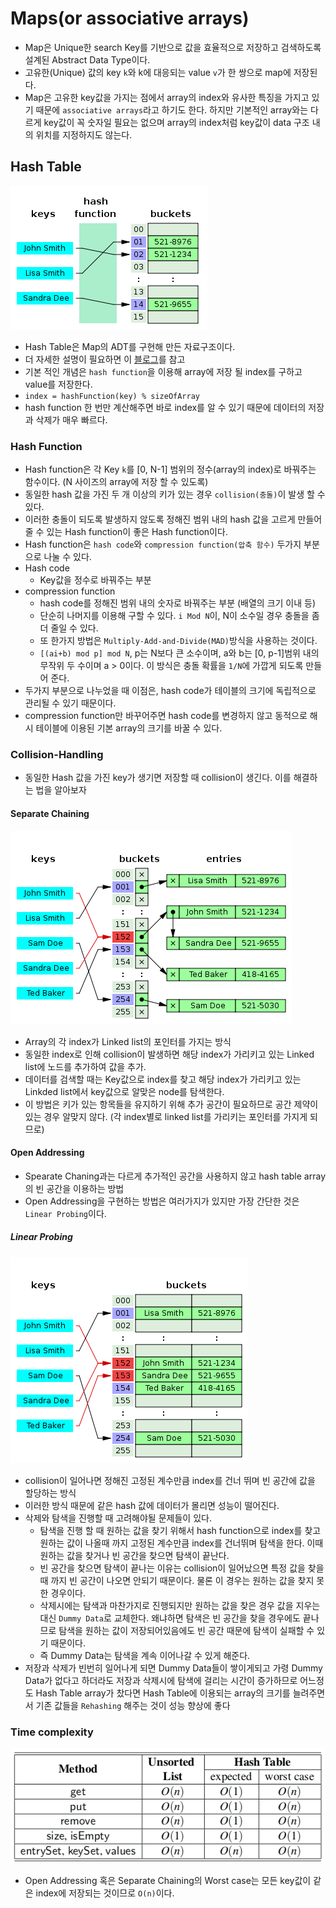 # Maps(or associative arrays)
- Map은 Unique한 search Key를 기반으로 값을 효율적으로 저장하고 검색하도록 설계된 Abstract Data Type이다.
- 고유한(Unique) 값의 key `k`와 k에 대응되는 value `v`가 한 쌍으로 map에 저장된다.
- Map은 고유한 key값을 가지는 점에서 array의 index와 유사한 특징을 가지고 있기 때문에 `associative arrays`라고 하기도 한다. 하지만 기본적인 array와는 다르게 key값이 꼭 숫자일 필요는 없으며
  array의 index처럼 key값이 data 구조 내의 위치를 지정하지도 않는다.

## Hash Table
![hash table](./hashtable.png)
- Hash Table은 Map의 ADT를 구현해 만든 자료구조이다.
- 더 자세한 설명이 필요하면 이 [블로그](https://ratsgo.github.io/data%20structure&algorithm/2017/10/25/hash/)를 참고
- 기본 적인 개념은 `hash function`을 이용해 array에 저장 될 index를 구하고 value를 저장한다.
- `index = hashFunction(key) % sizeOfArray`
- hash function 한 번만 계산해주면 바로 index를 알 수 있기 때문에 데이터의 저장과 삭제가 매우 빠르다.

### Hash Function
- Hash function은 각 Key `k`를 [0, N-1] 범위의 정수(array의 index)로 바꿔주는 함수이다. (N 사이즈의 array에 저장 할 수 있도록)
- 동일한 hash 값을 가진 두 개 이상의 키가 있는 경우 `collision(충돌)`이 발생 할 수 있다.
- 이러한 충돌이 되도록 발생하지 않도록 정해진 범위 내의 hash 값을 고르게 만들어 줄 수 있는 Hash function이 좋은 Hash function이다.
- Hash function은 `hash code`와 `compression function(압축 함수)` 두가지 부분으로 나눌 수 있다.
- Hash code
  - Key값을 정수로 바꿔주는 부분
- compression function
  - hash code를 정해진 범위 내의 숫자로 바꿔주는 부분 (배열의 크기 이내 등)
  - 단순히 나머지를 이용해 구할 수 있다. `i Mod N`이, N이 소수일 경우 충돌을 좀 더 줄일 수 있다.
  - 또 한가지 방법은 `Multiply-Add-and-Divide(MAD)`방식을 사용하는 것이다.
  - `[(ai+b) mod p] mod N`, p는 N보다 큰 소수이며, a와 b는 [0, p-1]범위 내의 무작위 두 수이며 a > 0이다. 이 방식은 충돌 확률을 `1/N`에 가깝게 되도록 만들어 준다.
- 두가지 부분으로 나누었을 때 이점은, hash code가 테이블의 크기에 독립적으로 관리될 수 있기 때문이다.
- compression function만 바꾸어주면 hash code를 변경하지 않고 동적으로 해시 테이블에 이용된 기본 array의 크기를 바꿀 수 있다.

### Collision-Handling
- 동일한 Hash 값을 가진 key가 생기면 저장할 때 collision이 생긴다. 이를 해결하는 법을 알아보자

#### Separate Chaining
![separate chaining](./separate.png)
- Array의 각 index가 Linked list의 포인터를 가지는 방식
- 동일한 index로 인해 collision이 발생하면 해당 index가 가리키고 있는 Linked list에 노드를 추가하여 값을 추가.
- 데이터를 검색할 때는 Key값으로 index를 찾고 해당 index가 가리키고 있는 Linkded list에서 key값으로 알맞은 node를 탐색한다.
- 이 방법은 키가 있는 항목들을 유지하기 위해 추가 공간이 필요하므로 공간 제약이 있는 경우 알맞지 않다. (각 index별로 linked list를 가리키는 포인터를 가지게 되므로)

#### Open Addressing
- Spearate Chaning과는 다르게 추가적인 공간을 사용하지 않고 hash table array의 빈 공간을 이용하는 방법
- Open Addressing을 구현하는 방법은 여러가지가 있지만 가장 간단한 것은 `Linear Probing`이다.

##### Linear Probing
![linear probing](./linear-probing.png)
- collision이 일어나면 정해진 고정된 계수만큼 index를 건너 뛰며 빈 공간에 값을 할당하는 방식
- 이러한 방식 때문에 같은 hash 값에 데이터가 몰리면 성능이 떨어진다.
- 삭제와 탐색을 진행할 때 고려해야될 문제들이 있다.
  - 탐색을 진행 할 때 원하는 값을 찾기 위해서 hash function으로 index를 찾고 원하는 값이 나올때 까지 고정된 계수만큼 index를 건너뛰며 탐색을 한다. 이때 원하는 값을 찾거나 빈 공간을 찾으면 탐색이 끝난다.
  - 빈 공간을 찾으면 탐색이 끝나는 이유는 collision이 일어났으면 특정 값을 찾을 때 까지 빈 공간이 나오면 안되기 때문이다. 물론 이 경우는 원하는 값을 찾지 못한 경우이다.
  - 삭제시에는 탐색과 마찬가지로 진행되지만 원하는 값을 찾은 경우 값을 지우는 대신 `Dummy Data`로 교체한다. 왜냐하면 탐색은 빈 공간을 찾을 경우에도 끝나므로 탐색을 원하는 값이 저장되어있음에도 빈 공간 때문에 탐색이 실패할 수 있기 때문이다.
  - 즉 Dummy Data는 탐색을 계속 이어나갈 수 있게 해준다.
- 저장과 삭제가 빈번히 일어나게 되면 Dummy Data들이 쌓이게되고 가령 Dummy Data가 없다고 하더라도 저장과 삭제시에 탐색에 걸리는 시간이 증가하므로 어느정도 Hash Table array가 찼다면 Hash Table에 이용되는 array의 크기를 늘려주면서 기존 값들을 `Rehashing` 해주는 것이 성능 향상에 좋다

### Time complexity
![hashtable-timecomplexity](./hashtable-timecomlexity.png)
- Open Addressing 혹은 Separate Chaining의 Worst case는 모든 key값이 같은 index에 저장되는 것이므로 `O(n)`이다.
